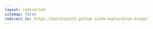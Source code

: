 ```yaml
---
layout: redirected
sitemap: false
redirect_to: https://butchie1331.github.io/hk-exploration-bingo/
---
```

